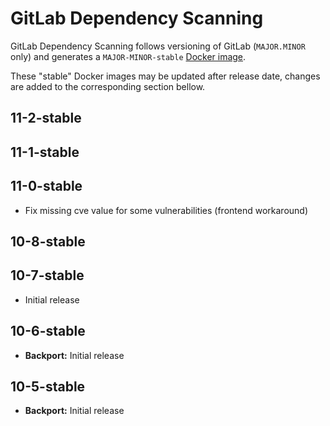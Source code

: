 # GitLab Dependency Scanning

GitLab Dependency Scanning follows versioning of GitLab (`MAJOR.MINOR` only) and generates a `MAJOR-MINOR-stable` [Docker image](https://gitlab.com/gitlab-org/security-products/dependency-scanning/container_registry).

These "stable" Docker images may be updated after release date, changes are added to the corresponding section bellow.

## 11-2-stable

## 11-1-stable

## 11-0-stable
- Fix missing cve value for some vulnerabilities (frontend workaround)

## 10-8-stable

## 10-7-stable
- Initial release

## 10-6-stable
- **Backport:** Initial release

## 10-5-stable
- **Backport:** Initial release
